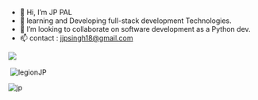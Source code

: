 - 👋 Hi, I’m JP PAL
- 🌱 learning and Developing  full-stack development Technologies.
- 💞️ I’m looking to collaborate on software development as a Python dev.
- 📫 contact : jjpsingh18@gmail.com

<!---
legionJP/legionJP is a ✨ special ✨ repository because its `README.md` (this file) appears on your GitHub profile.
You can click the Preview link to take a look at your changes.
--->
![](http://github-profile-summary-cards.vercel.app/api/cards/profile-details?username=legionJP&theme=aura)

<p>&nbsp;<img align="center" src="https://github-readme-stats.vercel.app/api?username=legionJP&show_icons=true&locale=en" alt="legionJP" /></p>
<p><img align="center" src="https://github-readme-streak-stats.herokuapp.com/?user=legionJP&" alt="jp" /></p>
